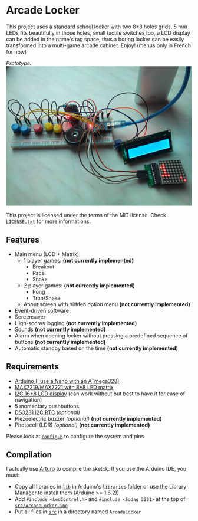 Arcade Locker
=============

This project uses a standard school locker with two 8*8 holes grids. 5 mm LEDs fits beautifully in those holes, small tactile switches too, a LCD display can be added in the name's tag space, thus a boring locker can be easily transformed into a multi-game arcade cabinet. Enjoy! (menus only in French for now)

*Prototype:*
![Second prototype](assets/photos/SecondPrototype.jpg)

This project is licensed under the terms of the MIT license. Check [`LICENSE.txt`](LICENSE.txt) for more informations.


Features
--------

* Main menu (LCD + Matrix):
  * 1 player games: **(not currently implemented)**
    * Breakout
    * Race
    * Snake
  * 2 player games: **(not currently implemented)**
    * Pong
    * Tron/Snake
  * About screen with hidden option menu **(not currently implemented)**
* Event-driven software
* Screensaver
* High-scores logging **(not currently implemented)**
* Sounds **(not currently implemented)**
* Alarm when opening locker without pressing a predefined sequence of buttons **(not currently implemented)**
* Automatic standby based on the time **(not currently implemented)**


Requirements
------------

* [Arduino (I use a Nano with an ATmega328)](http://www.banggood.com/ATmega328P-Nano-V3-Controller-Board-Compatible-Arduino-p-940937.html)
* [MAX7219/MAX7221 with 8*8 LED matrix](http://www.banggood.com/MAX7219-Dot-Matrix-MCU-LED-Display-Control-Module-Kit-For-Arduino-p-915478.html)
* [I2C 16*8 LCD display](http://www.banggood.com/IIC-I2C-1602-Blue-Backlight-LCD-Display-Module-For-Arduino-p-950726.html) (can work without but best to have it for ease of navigation)
* 5 momentary pushbuttons
* [DS3231 I2C RTC](http://www.banggood.com/DS3231-AT24C32-IIC-High-Precision-Real-Time-Clock-Module-For-Arduino-p-81066.html) *(optional)*
* Piezoelectric buzzer *(optional)* **(not currently implemented)**
* Photocell (LDR) *(optional)* **(not currently implemented)**

Please look at [`config.h`](src/config.h) to configure the system and pins


Compilation
-----------

I actually use [Arturo](https://github.com/scottdarch/Arturo) to compile the sketck. If you use the Arduino IDE, you must:

* Copy all libraries in [`lib`](lib) in Arduino's `libraries` folder or use the Library Manager to install them (Arduino >= 1.6.2))
* Add `#include <LedControl.h>` and `#include <Sodaq_3231>` at the top of [`src/ArcadeLocker.ino`](src/ArcadeLocker.ino)
* Put all files in [`src`](src) in a directory named `ArcadeLocker`
